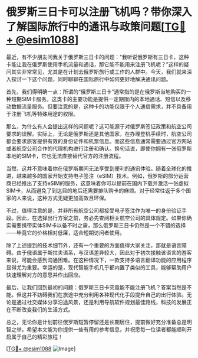 # 俄罗斯三日卡可以注册飞机吗？带你深入了解国际旅行中的通讯与政策问题[[TG💪+ @esim1088](https://t.me/s/esim1088)]

最近，有不少朋友问我关于俄罗斯三日卡的问题：“我听说俄罗斯有三日卡，这种卡能让我在俄罗斯使用手机流量和通话，那它能不能用来注册飞机呢？”这样的疑问其实非常常见，尤其是在计划去俄罗斯旅行或工作的人群中。今天，我们就来深入探讨一下这个问题，同时聊聊在国际旅行中如何更好地解决通讯问题。

首先，我们得明确一点：所谓的“俄罗斯三日卡”通常指的是在俄罗斯当地购买的一种短期SIM卡服务。这类卡的主要功能是提供一定期限内的本地通话、短信以及移动数据流量服务。但要注意的是，这种卡的功能仅限于个人通信需求，并不具备用于注册飞机等特殊用途的权限。

那么，为什么有人会提出这样的问题呢？这可能源于对俄罗斯签证政策和航空公司要求的误解。实际上，无论是俄罗斯还是其他国家，在办理登机手续时，航空公司都会要求旅客提供有效的身份证件和机票信息。而这些信息通常需要通过官方网站或者航空公司合作的代理机构进行注册和确认。换句话说，即使你拥有一张俄罗斯本地的SIM卡，它也无法直接替代官方的注册流程。

当然，这并不意味着你在俄罗斯期间无法享受到便利的通讯体验。随着全球化的推进，越来越多的国家开始支持电子签注（eSIM）技术。例如，俄罗斯的部分运营商已经推出了支持eSIM的服务，这意味着你可以提前在国内下载并激活一张虚拟SIM卡，从而避免了到达目的地后还需要排队购卡的麻烦。对于经常往返于多个国家的人来说，这种方式无疑更加高效且环保。

不过，值得注意的是，并非所有航空公司都接受电子签注作为唯一的身份验证手段。因此，在选择出行方案之前，务必先查阅相关航空公司的具体规定。如果你确实需要携带实体SIM卡以备不时之需，那么俄罗斯三日卡仍然是一个不错的选择——毕竟它的价格相对低廉，适合短期访问者使用。

除了上述提到的技术细节外，还有一个重要的方面值得大家关注，那就是语言障碍。由于俄语属于斯拉夫语系，与汉语差异较大，因此对于初次接触该语言的游客来说，可能会感到沟通困难。在这种情况下，一款支持多语言翻译功能的应用程序显得尤为重要。幸运的是，现代智能手机几乎都内置了类似的工具，能够帮助用户快速理解对方的意思并作出回应。

最后，让我们回到最初的问题：俄罗斯三日卡究竟能不能注册飞机？答案当然是不能。但这并不妨碍我们在旅途中充分利用各种现代化手段提升自己的出行体验。无论是通过社交媒体分享沿途风景，还是利用导航软件规划最佳路线，科技的发展正在不断改变我们的生活方式。

总之，无论你是计划前往俄罗斯短暂停留还是长期居住，提前做好充分准备总是明智之举。希望本文能为你提供一些有用的参考信息，并祝愿每一位读者都能顺利开启属于自己的精彩旅程！

[[TG💪+ @esim1088](https://t.me/s/esim1088) ![Image](https://i.postimg.cc/4NQfJmqS/Snipaste-2025-05-13-00-14-12.png)]